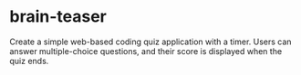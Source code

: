 # brain-teaser
Create a simple web-based coding quiz application with a timer. Users can answer multiple-choice questions, and their score is displayed when the quiz ends.
